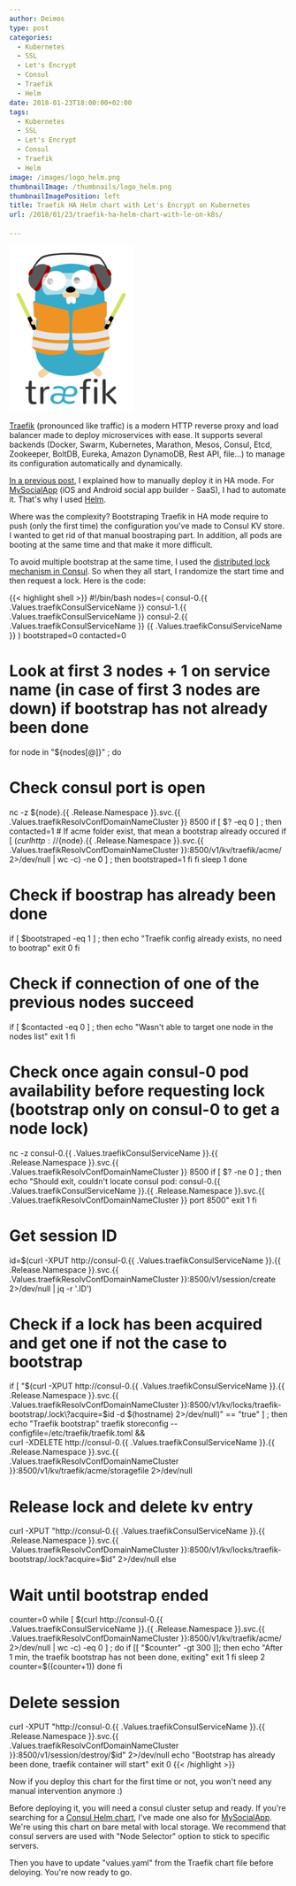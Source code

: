 ```yaml
---
author: Deimos
type: post
categories:
  - Kubernetes
  - SSL
  - Let's Encrypt
  - Consul
  - Traefik
  - Helm
date: 2018-01-23T18:00:00+02:00
tags:
  - Kubernetes
  - SSL
  - Let's Encrypt
  - Consul
  - Traefik
  - Helm
image: /images/logo_helm.png
thumbnailImage: /thumbnails/logo_helm.png
thumbnailImagePosition: left
title: Traefik HA Helm chart with Let's Encrypt on Kubernetes
url: /2018/01/23/traefik-ha-helm-chart-with-le-on-k8s/

---
```


![Traefik](/images/logo_traefik.png)

[Traefik][1] (pronounced like traffic) is a modern HTTP reverse proxy and load balancer made to deploy
microservices with ease. It supports several backends (Docker, Swarm, Kubernetes, Marathon, Mesos, Consul, Etcd,
Zookeeper, BoltDB, Eureka, Amazon DynamoDB, Rest API, file…) to manage its configuration automatically and dynamically.

[In a previous post][2], I explained how to manually deploy it in HA mode. For [MySocialApp][3] (iOS and Android social app builder - SaaS), I had to automate it. That's why I used [Helm][4].

Where was the complexity? Bootstraping Traefik in HA mode require to push (only the first time) the configuration you've made to Consul KV store.
I wanted to get rid of that manual boostraping part. In addition, all pods are booting at the same time and that make it more difficult.

To avoid multiple bootstrap at the same time, I used the [distributed lock mechanism in Consul][5]. So when they all start, I randomize the start time and then request a lock. Here is the code:

{{< highlight shell >}}
#!/bin/bash
nodes=( consul-0.{{ .Values.traefikConsulServiceName }} consul-1.{{ .Values.traefikConsulServiceName }} consul-2.{{ .Values.traefikConsulServiceName }} {{ .Values.traefikConsulServiceName }} )
bootstraped=0
contacted=0
# Look at first 3 nodes + 1 on service name (in case of first 3 nodes are down) if bootstrap has not already been done
for node in "${nodes[@]}" ; do
  # Check consul port is open
  nc -z ${node}.{{ .Release.Namespace }}.svc.{{ .Values.traefikResolvConfDomainNameCluster }} 8500
  if [ $? -eq 0 ] ; then
    contacted=1
    # If acme folder exist, that mean a bootstrap already occured
    if [ $(curl http://${node}.{{ .Release.Namespace }}.svc.{{ .Values.traefikResolvConfDomainNameCluster }}:8500/v1/kv/traefik/acme/ 2>/dev/null | wc -c) -ne 0 ] ; then
      bootstraped=1
    fi
  fi
  sleep 1
done
# Check if boostrap has already been done
if [ $bootstraped -eq 1 ] ; then
  echo "Traefik config already exists, no need to bootrap"
  exit 0
fi
# Check if connection of one of the previous nodes succeed
if [ $contacted -eq 0 ] ; then
  echo "Wasn't able to target one node in the nodes list"
  exit 1
fi
# Check once again consul-0 pod availability before requesting lock (bootstrap only on consul-0 to get a node lock)
nc -z consul-0.{{ .Values.traefikConsulServiceName }}.{{ .Release.Namespace }}.svc.{{ .Values.traefikResolvConfDomainNameCluster }} 8500
if [ $? -ne 0 ] ; then
  echo "Should exit, couldn't locate consul pod: consul-0.{{ .Values.traefikConsulServiceName }}.{{ .Release.Namespace }}.svc.{{ .Values.traefikResolvConfDomainNameCluster }} port 8500"
  exit 1
fi
# Get session ID
id=$(curl -XPUT http://consul-0.{{ .Values.traefikConsulServiceName }}.{{ .Release.Namespace }}.svc.{{ .Values.traefikResolvConfDomainNameCluster }}:8500/v1/session/create 2>/dev/null | jq -r '.ID')
# Check if a lock has been acquired and get one if not the case to bootstrap
if [ "$(curl -XPUT http://consul-0.{{ .Values.traefikConsulServiceName }}.{{ .Release.Namespace }}.svc.{{ .Values.traefikResolvConfDomainNameCluster }}:8500/v1/kv/locks/traefik-bootstrap/.lock\?acquire=$id -d $(hostname) 2>/dev/null)" == "true" ] ; then
  echo "Traefik bootstrap"
  traefik storeconfig --configfile=/etc/traefik/traefik.toml && \
  curl -XDELETE http://consul-0.{{ .Values.traefikConsulServiceName }}.{{ .Release.Namespace }}.svc.{{ .Values.traefikResolvConfDomainNameCluster }}:8500/v1/kv/traefik/acme/storagefile 2>/dev/null
  # Release lock and delete kv entry
  curl -XPUT "http://consul-0.{{ .Values.traefikConsulServiceName }}.{{ .Release.Namespace }}.svc.{{ .Values.traefikResolvConfDomainNameCluster }}:8500/v1/kv/locks/traefik-bootstrap/.lock\?acquire=$id" 2>/dev/null
else
  # Wait until bootstrap ended
  counter=0
  while [ $(curl http://consul-0.{{ .Values.traefikConsulServiceName }}.{{ .Release.Namespace }}.svc.{{ .Values.traefikResolvConfDomainNameCluster }}:8500/v1/kv/traefik/acme/ 2>/dev/null | wc -c) -eq 0 ] ; do
    if [[ "$counter" -gt 300 ]]; then
      echo "After 1 min, the traefik bootstrap has not been done, exiting"
      exit 1
    fi
    sleep 2
    counter=$((counter+1))
  done
fi
# Delete session
curl -XPUT "http://consul-0.{{ .Values.traefikConsulServiceName }}.{{ .Release.Namespace }}.svc.{{ .Values.traefikResolvConfDomainNameCluster }}:8500/v1/session/destroy/$id" 2>/dev/null
echo "Bootstrap has already been done, traefik container will start"
exit 0
{{< /highlight >}}

Now if you deploy this chart for the first time or not, you won't need any manual intervention anymore :)

Before deploying it, you will need a consul cluster setup and ready. If you're searching for a [Consul Helm chart][6], I've made one also for [MySocialApp][3]. We're using this chart on bare metal with local storage. We recommend that consul servers are used with "Node Selector" option to stick to specific servers.

Then you have to update "values.yaml" from the Traefik chart file before deloying. You're now ready to go.

 [1]: https://traefik.io/
 [2]: https://blog.deimos.fr/2017/08/20/kubernetes-with-traefik-and-lets-encrypt/
 [3]: https://mysocialapp.io/
 [4]: https://docs.helm.sh/
 [5]: https://www.consul.io/docs/guides/semaphore.html
 [6]: https://github.com/MySocialApp/kubernetes-helm-chart-consul
